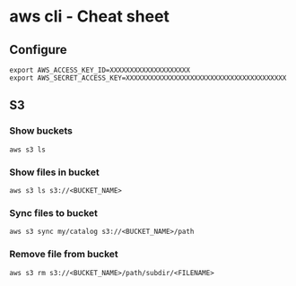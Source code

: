 # aws cli - Cheat sheet

## Configure

```
export AWS_ACCESS_KEY_ID=XXXXXXXXXXXXXXXXXXXX
export AWS_SECRET_ACCESS_KEY=XXXXXXXXXXXXXXXXXXXXXXXXXXXXXXXXXXXXXXXX
```


## S3

### Show buckets
`aws s3 ls`

### Show files in bucket
`aws s3 ls s3://<BUCKET_NAME>`

### Sync files to bucket
`aws s3 sync my/catalog s3://<BUCKET_NAME>/path`

### Remove file from bucket
`aws s3 rm s3://<BUCKET_NAME>/path/subdir/<FILENAME>`
